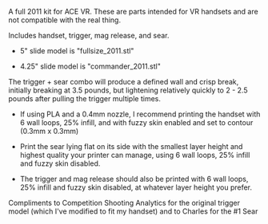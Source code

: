 A full 2011 kit for ACE VR. These are parts intended for VR handsets and are not compatible with the real thing.

Includes handset, trigger, mag release, and sear. 




- 5" slide model is "fullsize_2011.stl"

- 4.25" slide model is "commander_2011.stl"




The trigger + sear combo will produce a defined wall and crisp break, initially breaking at 3.5 pounds, but lightening relatively quickly to 2 - 2.5 pounds after pulling the trigger multiple times.




- If using PLA and a 0.4mm nozzle, I recommend printing the handset with 6 wall loops, 25% infill, and with fuzzy skin enabled and set to contour (0.3mm x 0.3mm)

- Print the sear lying flat on its side with the smallest layer height and highest quality your printer can manage, using 6 wall loops, 25% infill and fuzzy skin disabled.

- The trigger and mag release should also be printed with 6 wall loops, 25% infill and fuzzy skin disabled, at whatever layer height you prefer.





Compliments to Competition Shooting Analytics for the original trigger model (which I've modified to fit my handset) and to Charles for the #1 Sear
